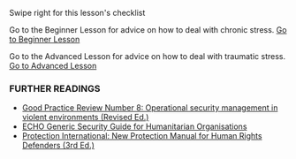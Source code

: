 [Title]: # (What now?)
[Difficulty]: # (Expert)
[Order]: # (14)

Swipe right for this lesson's checklist

Go to the Beginner Lesson for advice on how to deal with chronic stress.
[Go to Beginner Lesson](umbrella://lesson/stress/0)

Go to the Advanced Lesson for advice on how to deal with traumatic stress.
[Go to Advanced Lesson](umbrella://lesson/stress/1)

### FURTHER READINGS

*   [Good Practice Review Number 8: Operational security management in violent environments (Revised Ed.)](https://www.odihpn.org/download/gpr_8_revised2pdf)
*   [ECHO Generic Security Guide for Humanitarian Organisations](https://www.google.co.uk/url?sa=t&rct=j&q=&esrc=s&source=web&cd=1&cad=rja&uact=8&ved=0CCEQFjAA&url=http%3A%2F%2Fec.europa.eu%2Fecho%2Ffiles%2Fevaluation%2Fwatsan2005%2Fannex_files%2FECHO%2FECHO12%20-%20echo_generic_security_guide_en.doc&ei=kLxAVc6LOILuUP2SgbAE&usg=AFQjCNEXEOcbLeV24f3WolHmDwLq7KJzlQ&sig2=hbnI7wfdrGIHS7mmikBRWA)
*   [Protection International: New Protection Manual for Human Rights Defenders (3rd Ed.)](http://protectioninternational.org/publication/new-protection-manual-for-human-rights-defenders-3rd-edition/)